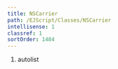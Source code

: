 ```yaml
---
title: NSCarrier
path: /EJScript/Classes/NSCarrier
intellisense: 1
classref: 1
sortOrder: 1484
---
```







1. autolist

